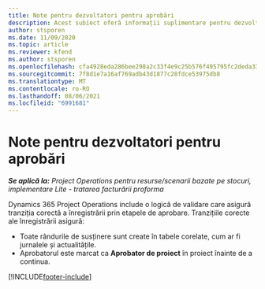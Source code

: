 ```yaml
---
title: Note pentru dezvoltatori pentru aprobări
description: Acest subiect oferă informații suplimentare pentru dezvoltatori despre lucrul cu aprobări.
author: stsporen
ms.date: 11/09/2020
ms.topic: article
ms.reviewer: kfend
ms.author: stsporen
ms.openlocfilehash: cfa4928eda286bee298a2c33f4e9c25b576f495795fc2deda33b393e372465b1
ms.sourcegitcommit: 7f8d1e7a16af769adb43d1877c28fdce53975db8
ms.translationtype: MT
ms.contentlocale: ro-RO
ms.lasthandoff: 08/06/2021
ms.locfileid: "6991681"
---
```

# <a name="developer-notes-for-approvals"></a>Note pentru dezvoltatori pentru aprobări

_**Se aplică la:** Project Operations pentru resurse/scenarii bazate pe stocuri, implementare Lite - tratarea facturării proforma_

Dynamics 365 Project Operations include o logică de validare care asigură tranziția corectă a înregistrării prin etapele de aprobare. Tranzițiile corecte ale înregistrării asigură: 

  - Toate rândurile de susținere sunt create în tabele corelate, cum ar fi jurnalele și actualitățile.
  - Aprobatorul este marcat ca **Aprobator de proiect** în proiect înainte de a continua.


[!INCLUDE[footer-include](../includes/footer-banner.md)]